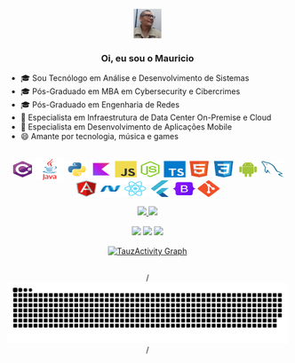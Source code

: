 <p align="center" style="border-radius:100%"><img height="auto" width="10%" src="./assets/perfil_git.jpg"></p>

### <div align="center">Oi, eu sou o Mauricio</div>
<div> <ul> 
  <li> 🎓 Sou Tecnólogo em Análise e Desenvolvimento de Sistemas</li>
  <li> 🎓 Pós-Graduado em MBA em Cybersecurity e Cibercrimes</li>
  <li> 🎓 Pós-Graduado em Engenharia de Redes</li>
  <li> 🌱 Especialista em Infraestrutura de Data Center On-Premise e Cloud</li>
  <li> 🌱 Especialista em Desenvolvimento de Aplicações Mobile</li> 
  <li> 😄 Amante por tecnologia, música e games</li>
  </ul>
</div>
      
    

<div style="display: inline_block" align="center"><br>
  <img align="center" alt="Mauricio-C#" height="30" width="40" src="https://github.com/devicons/devicon/blob/master/icons/csharp/csharp-original.svg">
  <img align="center" alt="Mauricio-Java" height="40" width="50" src="https://github.com/devicons/devicon/blob/master/icons/java/java-original-wordmark.svg">
  <img align="center" alt="Mauricio-PYTHON" height="30" width="40" src="https://raw.githubusercontent.com/devicons/devicon/master/icons/python/python-original.svg">
  <img align="center" alt="Mauricio-KOTLIN" height="30" width="40" src="https://raw.githubusercontent.com/devicons/devicon/master/icons/kotlin/kotlin-original.svg">
  <img align="center" alt="Mauricio-JS" height="30" width="40" src="https://raw.githubusercontent.com/devicons/devicon/master/icons/javascript/javascript-original.svg">
  <img align="center" alt="Mauricio-NODE" height="30" width="40" src="https://raw.githubusercontent.com/devicons/devicon/master/icons/nodejs/nodejs-original.svg">
  <img align="center" alt="Mauricio-TS" height="30" width="40" src="https://github.com/devicons/devicon/blob/master/icons/typescript/typescript-original.svg">
  <img align="center" alt="Mauricio-HTML" height="30" width="40" src="https://raw.githubusercontent.com/devicons/devicon/master/icons/html5/html5-original.svg">
  <img align="center" alt="Mauricio-CSS" height="30" width="40" src="https://raw.githubusercontent.com/devicons/devicon/master/icons/css3/css3-original.svg">
  <img align="center" alt="Mauricio-ANDROID" height="30" width="40" src="https://raw.githubusercontent.com/devicons/devicon/master/icons/android/android-original.svg">
  <img align="center" alt="Mauricio-MYSQL" height="30" width="40" src="https://raw.githubusercontent.com/devicons/devicon/master/icons/mysql/mysql-original.svg">
  <img align="center" alt="Mauricio-Angular" height="30" width="40" src="https://github.com/devicons/devicon/blob/master/icons/angularjs/angularjs-original.svg">
  <img align="center" alt="Mauricio-DotNet" height="30" width="40" src="https://github.com/devicons/devicon/blob/master/icons/dot-net/dot-net-original.svg">
  <img align="center" alt="Mauricio-REACT" height="30" width="40" src="https://raw.githubusercontent.com/devicons/devicon/master/icons/react/react-original.svg">
  <img align="center" alt="Mauricio-FLUTTER" height="30" width="40" src="https://raw.githubusercontent.com/devicons/devicon/master/icons/flutter/flutter-original.svg">
  <img align="center" alt="Mauricio-BOOTSTRAP" height="30" width="40" src="https://raw.githubusercontent.com/devicons/devicon/master/icons/bootstrap/bootstrap-original.svg">
  <img align="center" alt="Mauricio-GIT" height="30" width="40" src="https://github.com/devicons/devicon/blob/master/icons/git/git-original.svg">
</div>
<br>
<div align="center">
  <a href="https://github-readme-stats.vercel.app/api?username=mauriciopantoja&show_icons=true&theme=github_dark&include_all_commits=true&count_private=true" target="_blank">
  <img height="150em" src="https://github-readme-stats.vercel.app/api?username=mauriciopantoja&show_icons=true&theme=github_dark&include_all_commits=true&count_private=true"/>
  <a href="https://github-readme-stats.vercel.app/api/top-langs/?username=mauriciopantoja&layout=compact&langs_count=7&theme=github_dark" target="_blank">
  <img height="150em" src="https://github-readme-stats.vercel.app/api/top-langs/?username=mauriciopantoja&layout=compact&langs_count=7&theme=github_dark"/>
</div>
<br>
<div align="center"> 
  <a href="mcpantoja@outlook.com" target="_blank"><img src="https://img.shields.io/badge/Microsoft_Outlook-0078D4?style=for-the-badge&logo=microsoft-outlook&logoColor=white"></a>
  <a href="https://www.linkedin.com/in/mauricio-pantoja/" target="_blank"><img src="https://img.shields.io/badge/LinkedIn-0077B5?style=for-the-badge&logo=linkedin&logoColor=white" target="_blank"></a> 
  <a href="https://g.dev/mauriciopantoja"><img src="https://img.shields.io/badge/Kotlin-0095D5?&style=for-the-badge&logo=kotlin&logoColor=white"></a>
  <br>
  <br>
  <a href="https://github.com/mauriciopantoja/mauriciopantoja.git"><img alt="TauzActivity Graph" src="https://activity-graph.herokuapp.com/graph?username=mauriciopantoja&bg_color=0D1117&color=5BCDEC&line=5BCDEC&point=FFFFFF&hide_border=true" /></a>
  <br>
  <br>
  
  /*![snake animation](https://github.com/mauriciopantoja/mauriciopantoja/blob/output/github-contribution-grid-snake.svg)*/
  
  
</div>
    


